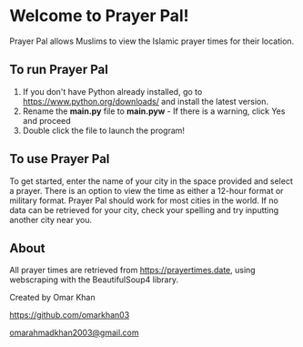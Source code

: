# Welcome to Prayer Pal!

Prayer Pal allows Muslims to view the Islamic prayer times for their location.

## To run Prayer Pal

1. If you don't have Python already installed, go to https://www.python.org/downloads/ and install the latest version.
2. Rename the **main.py** file to **main.pyw**  -  If there is a warning, click Yes and proceed
4. Double click the file to launch the program!

## To use Prayer Pal

To get started, enter the name of your city in the space provided and select a prayer. There is an option to view the time as either a 12-hour format or military format. Prayer Pal should work for most cities in the world. If no data can be retrieved for your city, check your spelling and try inputting another city near you.

## About

All prayer times are retrieved from https://prayertimes.date, using webscraping with the BeautifulSoup4 library.

Created by Omar Khan

https://github.com/omarkhan03

omarahmadkhan2003@gmail.com
